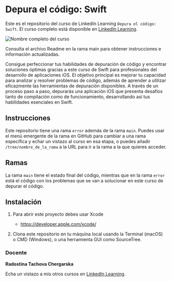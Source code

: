 # Depura el código: Swift

Este es el repositorio del curso de LinkedIn Learning `Depura el código: Swift`. El curso completo está disponible en [LinkedIn Learning][lil-course-url].

![Nombre completo del curso][lil-thumbnail-url] 

Consulta el archivo Readme en la rama main para obtener instrucciones e información actualizadas.

Consigue perfeccionar tus habilidades de depuración de código y encontrar soluciones óptimas gracias a este curso de Swift para profesionales del desarrollo de aplicaciones iOS. El objetivo principal es mejorar tu capacidad para analizar y resolver problemas de código, además de aprender a utilizar eficazmente las herramientas de depuración disponibles. A través de un proceso paso a paso, depurarás una aplicación iOS que presenta desafíos tanto de compilación como de funcionamiento, desarrollando así tus habilidades esenciales en Swift.

## Instrucciones

Este repositorio tiene una rama `error` además de la rama `main`. Puedes usar el menú emergente de la rama en GitHub para cambiar a una rama específica y echar un vistazo al curso en esa etapa, o puedes añadir `/tree/nombre_de_la_rama` a la URL para ir a la rama a la que quieres acceder.

## Ramas

La rama `main` tiene el estado final del código, mientras que en la rama `error` está el código con los problemas que se van a solucionar en este curso de depurar el código. 

## Instalación

1. Para abrir este proyecto debes usar Xcode
   - https://developer.apple.com/xcode/

2. Clona este repositorio en tu máquina local usando la Terminal (macOS) o CMD (Windows), o una herramienta GUI como SourceTree.

### Docente

**Radostina Tachova Chergarska**

Echa un vistazo a mis otros cursos en [LinkedIn Learning](https://www.linkedin.com/learning/instructors/radostina-tachova-chergarska).

[0]: # (Replace these placeholder URLs with actual course URLs)
[lil-course-url]: https://www.linkedin.com/learning/depura-el-codigo-swift
[lil-thumbnail-url]: https://media.licdn.com/dms/image/D4E0DAQHKrUGl28hWRg/learning-public-crop_675_1200/0/1708518799815?e=2147483647&v=beta&t=REDfinLVYIbbE5NDp91_pgwCKcj1IvOTaYpdF9dsZMk

[1]: # (End of ES-Instruction ###############################################################################################)

